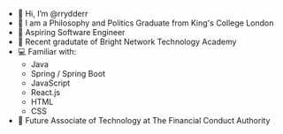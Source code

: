 - 👋 Hi, I’m @rrydderr
- 👀 I am a Philosophy and Politics Graduate from King's College London
- 🐘 Aspiring Software Engineer
- 🌱 Recent gradutate of Bright Network Technology Academy
- 💻 Familiar with: 
  - Java
  - Spring / Spring Boot
  - JavaScript
  - React.js
  - HTML
  - CSS
 - 💼 Future Associate of Technology at The Financial Conduct Authority

<!---
rrydderr/rrydderr is a ✨ special ✨ repository because its `README.md` (this file) appears on your GitHub profile.
You can click the Preview link to take a look at your changes.
--->
